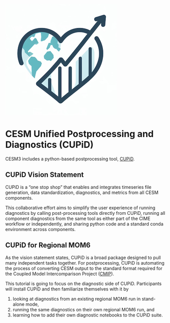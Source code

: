 ![CUPiD Logo](../../images/CUPiD_logo.png)

# CESM Unified Postprocessing and Diagnostics (CUPiD)

CESM3 includes a python-based postprocessing tool, [CUPiD](https://ncar.github.io/CUPiD/).

## CUPiD Vision Statement

CUPiD is a “one stop shop” that enables and integrates timeseries file generation, data standardization, diagnostics, and metrics from all CESM components.

This collaborative effort aims to simplify the user experience of running diagnostics by calling post-processing tools directly from CUPiD,
running all component diagnostics from the same tool as either part of the CIME workflow or independently,
and sharing python code and a standard conda environment across components.

## CUPiD for Regional MOM6

As the vision statement states, CUPiD is a broad package designed to pull many independent tasks together.
For postprocessing, CUPiD is automating the process of converting CESM output to the standard format required for the Coupled Model Intercomparison Project ([CMIP](https://wcrp-cmip.org/)).

This tutorial is going to focus on the diagnostic side of CUPiD.
Participants will install CUPiD and then familiarize themselves with it by

1. looking at diagnostics from an existing regional MOM6 run in stand-alone mode,
1. running the same diagnostics on their own regional MOM6 run, and
1. learning how to add their own diagnostic notebooks to the CUPiD suite.
